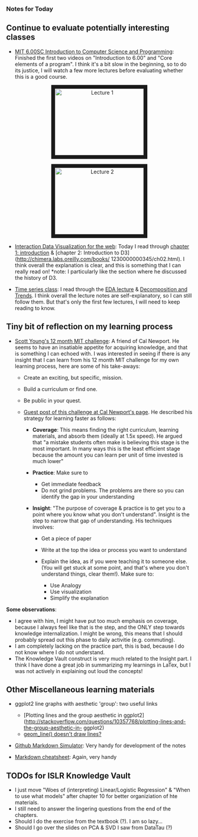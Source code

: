 ### Notes for Today

## Continue to evaluate potentially interesting classes

* [MIT 6.00SC Introduction to Computer Science and Programming](http://ocw.mit.edu/courses/electrical-engineering-and-computer-science/6-00sc-introduction-to-computer-science-and-programming-spring-2011/unit-1/lecture-2-core-elements-of-a-program/): Finished the first two videos on "Introduction to 6.00" and "Core elements of a program". I think it's a bit slow in the beginning, so to do its justice, I will watch a few more lectures before evaluating whether this is a good course.

<p align="center"><a href="http://www.youtube.com/watch?feature=player_embedded&v=bX3jvD7XFPs
  " target="_blank"><img src="http://img.youtube.com/vi/bX3jvD7XFPs/0.jpg" 
    alt="Lecture 1" width="240" height="180" border="10" align="middle" /></a></p>

<p align="center"><a href="http://www.youtube.com/watch?feature=player_embedded&v=SLvTCHhu5SE
" target="_blank"><img src="http://img.youtube.com/vi/SLvTCHhu5SE/0.jpg"
alt="Lecture 2" width="240" height="180" border="10" align="middle" /></a></p>

* [Interaction Data Visualization for the web](http://chimera.labs.oreilly.com/books/1230000000345/index.html): Today I read through [chapter 1:       introduction](http://chimera.labs.oreilly.com/books/1230000000345/ch01.html) & [chapter 2: Introduction to D3](http://chimera.labs.oreilly.com/books/  1230000000345/ch02.html). I think overall the explanation is clear, and this is something that I can really read on! *note: I particularly like the    section where he discussed the history of D3.

* [Time series class](http://stat565.cwick.co.nz/): I read through the [EDA lecture](http://stat565.cwick.co.nz/lectures/02-eda.pdf) & [Decomposition  and Trends](http://stat565.cwick.co.nz/lectures/03-trend.pdf). I think overall the lecture notes are self-explanatory, so I can still follow them. But that's only the first few lectures, I will need to keep reading to know.


## Tiny bit of reflection on my learning process

* [Scott Young's 12 month MIT challenge](http://www.scotthyoung.com/blog/mit-challenge/): A friend of Cal Newport. He seems to have an insatiable appetite for acquiring knowledge, and that is something I can echoed with. I was interested in seeing if there is any insight that I can learn from his 12 month MIT challenge for my own learning process, here are some of his take-aways:
    
    * Create an exciting, but specific, mission.
    * Build a curriculum or find one.
    * Be public in your quest.
    
    * [Guest post of this challenge at Cal Newport's page](http://calnewport.com/blog/2012/10/26/mastering-linear-algebra-in-10-days-astounding-experiments-in-ultra-learning/). He described his strategy for learning faster as follows:
    
        * **Coverage**: This means finding the right curriculum, learning materials, and absorb them (ideally at 1.5x speed). He argued that "a mistake students often make is believing this stage is the most important. In many ways this is the least efficient stage because the amount you can learn per unit of time invested is much lower"
        
        * **Practice**: Make sure to
            * Get immediate feedback
            * Do not grind problems. The problems are there so you can identify the gap in your understanding 
        
        * **Insight**: "The purpose of coverage & practice is to get you to a point where you know what you don't understand". Insight is the step to narrow that gap of understanding. His techniques involves:

            * Get a piece of paper
            * Write at the top the idea or process you want to understand
            * Explain the idea, as if you were teaching it to someone else. (You will get stuck at some point, and that's where you don't understand things, clear them!). Make sure to:

                * Use Analogy
                * Use visualization
                * Simplify the explanation

**Some observations**:
* I agree with him, I might have put too much emphasis on coverage, because I always feel like that is the step, and the ONLY step towards knowledge internalization. I might be wrong, this means that I should probably spread out this phase to daily activitie (e.g. commuting).
* I am completely lacking on the practice part, this is bad, because I do not know where I do not understand.
* The Knowledge Vault construct is very much related to the Insight part. I think I have done a great job in summarizing my learnings in LaTex, but I was not actively in explaining out loud the concepts!

## Other Miscellaneous learning materials

* ggplot2 line graphs with aesthetic 'group': two useful links
    * [Plotting lines and the group aesthetic in ggplot2](http://stackoverflow.com/questions/10357768/plotting-lines-and-the-group-aesthetic-in-       ggplot2)
    * [geom_line() doesn't draw lines?](http://kohske.wordpress.com/2010/12/27/faq-geom_line-doesnt-draw-lines/)

* [Github Markdown Simulator](http://markable.in/editor/): Very handy for development of the notes

* [Markdown cheatsheet](https://github.com/adam-p/markdown-here/wiki/Markdown-Cheatsheet#lists): Again, very handy

## TODOs for ISLR Knowledge Vault

* I just move "Woes of (interpreting) Linear/Logistic Regression" & "When to use what models" after chapter 10 for better organiziation of hte materials.
* I still need to answer the lingering questions from the end of the chapters.
* Should I do the exercise from the textbook (?). I am so lazy...
* Should I go over the slides on PCA & SVD I saw from DataTau (?)

